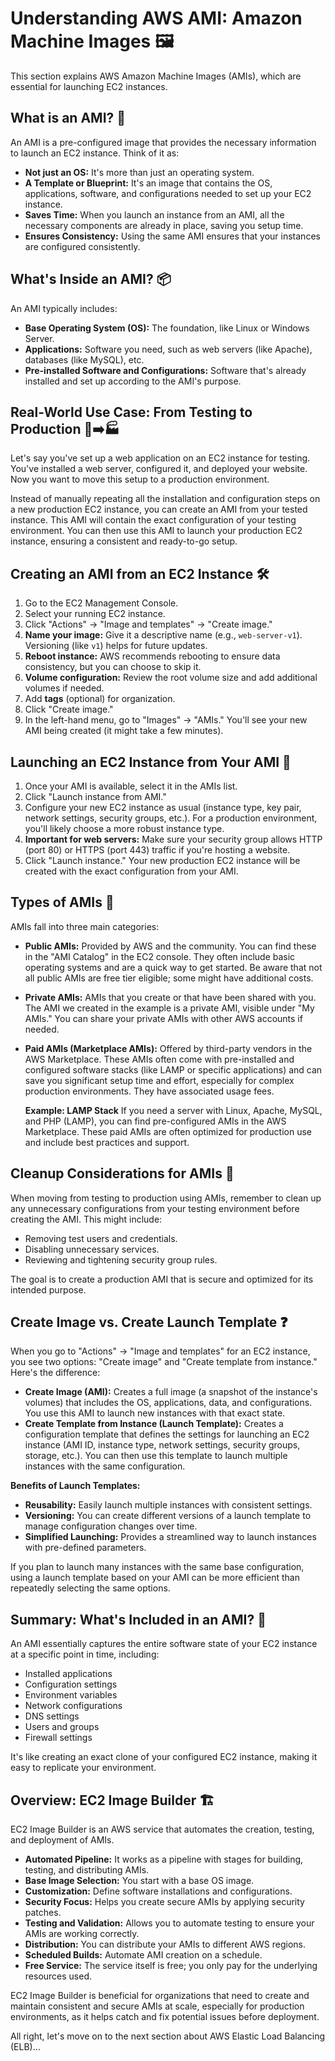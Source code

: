 # Understanding AWS AMI: Amazon Machine Images 🖼️

This section explains AWS Amazon Machine Images (AMIs), which are essential for launching EC2 instances.

## **What is an AMI? 🤔**

An AMI is a pre-configured image that provides the necessary information to launch an EC2 instance. Think of it as:

* **Not just an OS:** It's more than just an operating system.
* **A Template or Blueprint:** It's an image that contains the OS, applications, software, and configurations needed to set up your EC2 instance.
* **Saves Time:** When you launch an instance from an AMI, all the necessary components are already in place, saving you setup time.
* **Ensures Consistency:** Using the same AMI ensures that your instances are configured consistently.

## **What's Inside an AMI? 📦**

An AMI typically includes:

* **Base Operating System (OS):** The foundation, like Linux or Windows Server.
* **Applications:** Software you need, such as web servers (like Apache), databases (like MySQL), etc.
* **Pre-installed Software and Configurations:** Software that's already installed and set up according to the AMI's purpose.

## **Real-World Use Case: From Testing to Production 🧪➡️🏭**

Let's say you've set up a web application on an EC2 instance for testing. You've installed a web server, configured it, and deployed your website. Now you want to move this setup to a production environment.

Instead of manually repeating all the installation and configuration steps on a new production EC2 instance, you can create an AMI from your tested instance. This AMI will contain the exact configuration of your testing environment. You can then use this AMI to launch your production EC2 instance, ensuring a consistent and ready-to-go setup.

## **Creating an AMI from an EC2 Instance 🛠️**

1.  Go to the EC2 Management Console.
2.  Select your running EC2 instance.
3.  Click "Actions" -> "Image and templates" -> "Create image."
4.  **Name your image:** Give it a descriptive name (e.g., `web-server-v1`). Versioning (like `v1`) helps for future updates.
5.  **Reboot instance:** AWS recommends rebooting to ensure data consistency, but you can choose to skip it.
6.  **Volume configuration:** Review the root volume size and add additional volumes if needed.
7.  Add **tags** (optional) for organization.
8.  Click "Create image."
9.  In the left-hand menu, go to "Images" -> "AMIs." You'll see your new AMI being created (it might take a few minutes).

## **Launching an EC2 Instance from Your AMI 🚀**

1.  Once your AMI is available, select it in the AMIs list.
2.  Click "Launch instance from AMI."
3.  Configure your new EC2 instance as usual (instance type, key pair, network settings, security groups, etc.). For a production environment, you'll likely choose a more robust instance type.
4.  **Important for web servers:** Make sure your security group allows HTTP (port 80) or HTTPS (port 443) traffic if you're hosting a website.
5.  Click "Launch instance." Your new production EC2 instance will be created with the exact configuration from your AMI.

## **Types of AMIs 🚦**

AMIs fall into three main categories:

* **Public AMIs:** Provided by AWS and the community. You can find these in the "AMI Catalog" in the EC2 console. They often include basic operating systems and are a quick way to get started. Be aware that not all public AMIs are free tier eligible; some might have additional costs.
* **Private AMIs:** AMIs that you create or that have been shared with you. The AMI we created in the example is a private AMI, visible under "My AMIs." You can share your private AMIs with other AWS accounts if needed.
* **Paid AMIs (Marketplace AMIs):** Offered by third-party vendors in the AWS Marketplace. These AMIs often come with pre-installed and configured software stacks (like LAMP or specific applications) and can save you significant setup time and effort, especially for complex production environments. They have associated usage fees.

    **Example: LAMP Stack** If you need a server with Linux, Apache, MySQL, and PHP (LAMP), you can find pre-configured AMIs in the AWS Marketplace. These paid AMIs are often optimized for production use and include best practices and support.

## **Cleanup Considerations for AMIs 🧹**

When moving from testing to production using AMIs, remember to clean up any unnecessary configurations from your testing environment before creating the AMI. This might include:

* Removing test users and credentials.
* Disabling unnecessary services.
* Reviewing and tightening security group rules.

The goal is to create a production AMI that is secure and optimized for its intended purpose.

## **Create Image vs. Create Launch Template ❓**

When you go to "Actions" -> "Image and templates" for an EC2 instance, you see two options: "Create image" and "Create template from instance." Here's the difference:

* **Create Image (AMI):** Creates a full image (a snapshot of the instance's volumes) that includes the OS, applications, data, and configurations. You use this AMI to launch new instances with that exact state.
* **Create Template from Instance (Launch Template):** Creates a configuration template that defines the settings for launching an EC2 instance (AMI ID, instance type, network settings, security groups, storage, etc.). You can then use this template to launch multiple instances with the same configuration.

**Benefits of Launch Templates:**

* **Reusability:** Easily launch multiple instances with consistent settings.
* **Versioning:** You can create different versions of a launch template to manage configuration changes over time.
* **Simplified Launching:** Provides a streamlined way to launch instances with pre-defined parameters.

If you plan to launch many instances with the same base configuration, using a launch template based on your AMI can be more efficient than repeatedly selecting the same options.

## **Summary: What's Included in an AMI? 📝**

An AMI essentially captures the entire software state of your EC2 instance at a specific point in time, including:

* Installed applications
* Configuration settings
* Environment variables
* Network configurations
* DNS settings
* Users and groups
* Firewall settings

It's like creating an exact clone of your configured EC2 instance, making it easy to replicate your environment.

## **Overview: EC2 Image Builder 🏗️**

EC2 Image Builder is an AWS service that automates the creation, testing, and deployment of AMIs.

* **Automated Pipeline:** It works as a pipeline with stages for building, testing, and distributing AMIs.
* **Base Image Selection:** You start with a base OS image.
* **Customization:** Define software installations and configurations.
* **Security Focus:** Helps you create secure AMIs by applying security patches.
* **Testing and Validation:** Allows you to automate testing to ensure your AMIs are working correctly.
* **Distribution:** You can distribute your AMIs to different AWS regions.
* **Scheduled Builds:** Automate AMI creation on a schedule.
* **Free Service:** The service itself is free; you only pay for the underlying resources used.

EC2 Image Builder is beneficial for organizations that need to create and maintain consistent and secure AMIs at scale, especially for production environments, as it helps catch and fix potential issues before deployment.

All right, let's move on to the next section about AWS Elastic Load Balancing (ELB)...